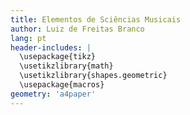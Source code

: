 ```yaml
---
title: Elementos de Sciências Musicais
author: Luiz de Freitas Branco
lang: pt
header-includes: |
  \usepackage{tikz}
  \usetikzlibrary{math}
  \usetikzlibrary{shapes.geometric}
  \usepackage{macros}
geometry: 'a4paper'  
---
```

